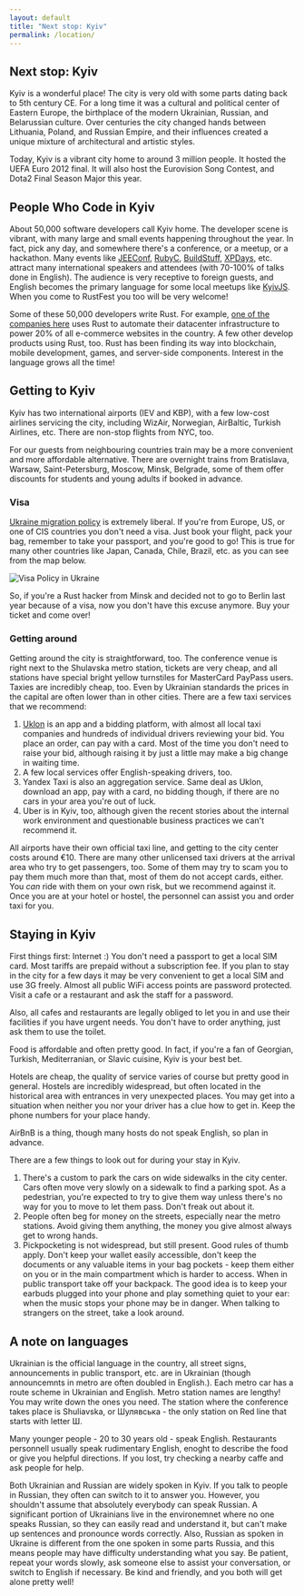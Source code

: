 ```yaml
---
layout: default
title: "Next stop: Kyiv"
permalink: /location/
---
```


<div class="popout" markdown="1">
  <section>
    <h1>Next stop: Kyiv</h1>


<p>Kyiv is a wonderful place! The city is very old with some parts dating back to 5th century CE. For a long time it was a cultural and political center of Eastern Europe, the birthplace of the modern Ukrainian, Russian, and Belarussian culture. Over centuries the city changed hands between Lithuania, Poland, and Russian Empire, and their influences created a unique mixture of architectural and artistic styles.</p>

<p>Today, Kyiv is a vibrant city home to around 3 million people. It hosted the UEFA Euro 2012 final. It will also host the Eurovision Song Contest, and Dota2 Final Season Major this year.</p>
  </section>
</div>

<section markdown="1">

## People Who Code in Kyiv

About 50,000 software developers call Kyiv home. The developer scene is vibrant, with many large and small events happening throughout the year. In fact, pick any day, and somewhere there's a conference, or a meetup, or a hackathon. Many events like [JEEConf](http://jeeconf.com/), [RubyC](http://rubyc.eu/), [BuildStuff](http://buildstuff.lt/), [XPDays](http://xpdays.com.ua/), etc. attract many international speakers and attendees (with 70-100% of talks done in English). The audience is very receptive to foreign guests, and English becomes the primary language for some local meetups like [KyivJS](http://kyivjs.org/en/). When you come to RustFest you too will be very welcome!

Some of these 50,000 developers write Rust. For example, [one of the companies here](https://evo.company/en/) uses Rust to automate their datacenter infrastructure to power 20% of all e-commerсe websites in the country. A few other develop products using Rust, too. Rust has been finding its way into blockchain, mobile development, games, and server-side components. Interest in the language grows all the time!

## Getting to Kyiv

Kyiv has two international airports (IEV and KBP), with a few low-cost airlines servicing the city, including WizAir, Norwegian, AirBaltic, Turkish Airlines, etc. There are non-stop flights from NYC, too.

For our guests from neighbouring countries train may be a more convenient and more affordable alternative. There are overnight trains from Bratislava, Warsaw, Saint-Petersburg, Moscow, Minsk, Belgrade, some of them offer discounts for students and young adults if booked in advance.

### Visa

[Ukraine migration policy](https://en.wikipedia.org/wiki/Visa_policy_of_Ukraine) is extremely liberal. If you're from Europe, US, or one of CIS countries you don't need a visa. Just book your flight, pack your bag, remember to take your passport, and you're good to go! This is true for many other countries like Japan, Canada, Chile, Brazil, etc. as you can see from the map below.

![Visa Policy in Ukraine](https://upload.wikimedia.org/wikipedia/commons/5/5e/Visa_policy_of_Ukraine.png)

So, if you're a Rust hacker from Minsk and decided not to go to Berlin last year because of a visa, now you don't have this excuse anymore. Buy your ticket and come over!

### Getting around

Getting around the city is straightforward, too. The conference venue is right next to the Shulavska metro station, tickets are very cheap, and all stations have special bright yellow turnstiles for MasterCard PayPass users. Taxies are incredibly cheap, too. Even by Ukrainian standards the prices in the capital are often lower than in other cities. There are a few taxi services that we recommend:
 
 1. [Uklon](https://ssl.uklon.com.ua/) is an app and a bidding platform, with almost all local taxi companies and hundreds of individual drivers reviewing your bid. You place an order, can pay with a card. Most of the time you don't need to raise your bid, although raising it by just a little may make a big change in waiting time.
 2. A few local services offer English-speaking drivers, too. <!--TODO -->
 3. Yandex Taxi is also an aggregation service. Same deal as Uklon, download an app, pay with a card, no bidding though, if there are no cars in your area you're out of luck.
 4. Uber is in Kyiv, too, although given the recent stories about the internal work environment and questionable business practices we can't recommend it.

All airports have their own official taxi line, and getting to the city center costs around €10. There are many other unlicensed taxi drivers at the arrival area who try to get passengers, too. Some of them may try to scam you to pay them much more than that, most of them do not accept cards, either. You _can_ ride with them on your own risk, but we recommend against it. Once you are at your hotel or hostel, the personnel can assist you and order taxi for you.


## Staying in Kyiv

First things first: Internet :) You don't need a passport to get a local SIM card. Most tariffs are prepaid without a subscription fee. If you plan to stay in the city for a few days it may be very convenient to get a local SIM and use 3G freely. Almost all public WiFi access points are password protected. Visit a cafe or a restaurant and ask the staff for a password.

Also, all cafes and restaurants are legally obliged to let you in and use their facilities if you have urgent needs. You don't have to order anything, just ask them to use the toilet.

Food is affordable and often pretty good. In fact, if you're a fan of Georgian, Turkish, Mediterranian, or Slavic cuisine, Kyiv is your best bet. 

Hotels are cheap, the quality of service varies of course but pretty good in general. Hostels are incredibly widespread, but often located in the historical area with entrances in very unexpected places. You may get into a situation when neither you nor your driver has a clue how to get in. Keep the phone numbers for your place handy.

AirBnB is a thing, though many hosts do not speak English, so plan in advance.

There are a few things to look out for during your stay in Kyiv.

 1. There's a custom to park the cars on wide sidewalks in the city center. Cars often move very slowly on a sidewalk to find a parking spot. As a pedestrian, you're expected to try to give them way unless there's no way for you to move to let them pass. Don't freak out about it.
 2. People often beg for money on the streets, especially near the metro stations. Avoid giving them anything, the money you give almost always get to wrong hands.
 3. Pickpocketing is not widespread, but still present. Good rules of thumb apply. Don't keep your wallet easily accessible, don't keep the documents or any valuable items in your bag pockets - keep them either on you or in the main compartment which is harder to access. When in public transport take off your backpack. The good idea is to keep your earbuds plugged into your phone and play something quiet to your ear: when the music stops your phone may be in danger. When talking to strangers on the street, take a look around.

## A note on languages

Ukrainian is the official language in the country, all street signs, announcements in public transport, etc. are in Ukrainian (though announcemnts in metro are often doubled in English.). Each metro car has a route scheme in Ukrainian and English. Metro station names are lengthy! You may write down the ones you need. The station where the conference takes place is Shuliavska, or Шулявська - the only station on Red line that starts with letter Ш.

Many younger people - 20 to 30 years old - speak English. Restaurants personnell usually speak rudimentary English, enoght to describe the food or give you helpful directions. If you lost, try checking a nearby caffe and ask people for help.

Both Ukrainian and Russian are widely spoken in Kyiv. If you talk to people in Russian, they often can switch to it to answer you. However, you shouldn't assume that absolutely everybody can speak Russian. A significant portion of Ukrainians live in the environemnet where no one speaks Russian, so they can easily read and understand it, but can't make up sentences and pronounce words correctly. Also, Russian as spoken in Ukraine is different from the one spoken in some parts Russia, and this means people may have difficulty understanding what you say. Be patient, repeat your words slowly, ask someone else to assist your conversation, or switch to English if necessary. Be kind and friendly, and you both will get alone pretty well!

</section>
